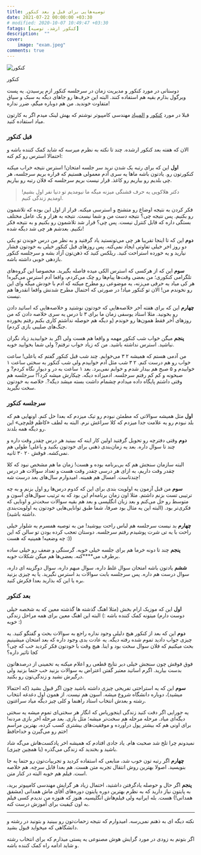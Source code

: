 ```yaml
---
title: توصیه‌هایی برای قبل و بعد کنکور
date: 2021-07-22 00:00:00 +03:30
# modified: 2020-10-07 10:49:47 +03:30
fatags: [کنکور ارشد، توصیه]
description:  ""
cover:
    image: "exam.jpeg" 
comments: true
---
```



![کنکور](exam.jpeg)

کنکور

دوستانی در مورد کنکور و مدیریت زمان در سرجلسه کنکور ازم پرسیدن. یه پست ویرگول بذارم بقیه هم استفاده کنند. البته این حرف‌ها رو جاهای دیگه به سبک و سیاق متفاوت خوندید. من هم دوباره میگم، ضرر نداره!

قبلا در مورد [کنکور](https://vrgl.ir/9yfB2) و [المپیاد](https://vrgl.ir/1Fdhk) مهندسی کامپیوتر نوشتم که بهش لینک میدم اگر به کارتون میاد استفاده کنید.

### قبل کنکور

الان که هفته بعد کنکور ارشده. چند تا نکته به نظرم میرسه که شاید کمک کننده باشه و احتمالا استرس رو کم کنه:

**اول** این که برای رتبه یک شدن نرید سر جلسه امتحان! استرس نتیجه خراب میکنه کنکورتون رو. یادتون باشه ماها یه سری آدم معمولی هستیم که قراره بریم سرجلسه، هر چی بلدیم رو بیاریم رو کاغذ. قرار نیست بریم سرجلسه که فلان رتبه رو بیاریم.

> دکتر هلاکویی یه حرف قشنگی میزنه میگه ما نیومدیم تو دنیا نفر اول بشیم! اومدیم زندگی کنیم.

فکر کردن به نتیجه اوضاع رو متشنج و استرسی میکنه. قرار از اول این بوده که تلاشمون رو بکنیم. پس نتیجه چی؟ نتیجه دست من و شما نیست. نتیجه به هزار و یک عامل مختلف بستگی داره که قابل کنترل نیست. پس چی؟ قرار شد تلاشمون رو بکنیم و به نتیجه فکر نکنیم. بعدشم هر چی شد دیگه شده!

**دوم** این که تا اینجا تقریبا هر چی می‌تونستید یاد گرفتید و به نظر من درس خوندن تو یکی دو روز اخر خیلی تفاوتی ایجاد نمی‌کنه. پس روزهای قبل کنکور خیلی به خودتون فشار نیارید و یه خورده استراحت کنید. ریلکس کنید که ذهن‌تون آزاد بشه و سرجلسه کنکور بازدهی خوبی داشته باشه.

**سوم** این که از هرکسی که استرس الکی میده فاصله بگیرید. مخصوصا این گروه‌های تلگرامی کنکوری؛ من بعضی وقت‌ها پیام‌ها رو چک می‌کردم، واقعا آدم استرس می‌گیره! هر کی میاد یه حرفی می‌زنه، یه موضوعی رو مطرح میکنه که ادم با خودش میگه وای این رو نخوندم من! الان تو کنکور میاد! در صورتی که احتمال مطرح شدنش واقعا انقدرها هم نیست.

**چهارم** این که برای هفته آخر خلاصه‌هایی که خودتون نوشتید و خلاصه‌هایی که اساتید دادن رو بخونید. مثلا استاد یوسفی زمان ما برای ۳ تا درس یه سری خلاصه دادن که من روزهای آخر فقط همون‌ها رو خوندم (و دیگه هم حوصله نداشتم کاری بکنم رفتم یخورده جنگ‌های صلیبی بازی کردم).

**پنجم** میگن خواب شب کنکور مهمه و واقعا هم هست ولی اگر بد خوابیدید زیاد نگران نباشید. استرس نداشته باشید. من که زیاد خواب نرفتم? ولی شما بخوابید خوبه.

من آدمی هستم که همیشه ۲ ۳ می‌خوابم. چند شب قبل کنکور گفتم که یاعلی! ساعت خواب رو هم درست کنم. ۲ ۳ شب مثل آدم خوابیدم ولی شب کنکور به سختی ساعت ۱ خوابیدم و ۵ صبح هم بیدار شدم و خوابم نمی‌برد. بعد ۱ ساعت به در و دیوار نگاه کردم? و صبحونه و کم کم رفتم سرجلسه. ادمیزاده دیگه. چیکارش میشه کرد؟! سرجلسه هم وقتی داشتم پایگاه داده میدادم چشمام داشت بسته میشد دیگه?. خلاصه به خودتون سخت نگیرید.

### سرجلسه کنکور

**اول** مثل همیشه سوالاتی که مطمئن نبودم رو تیک میزدم که بعدا حل کنم. اونهایی هم که بلد نبودم رو یه علامت جدا میزدم که کلا سراغش نرم. البته به لطف «کاظم قلم‌چی» این رو دیگه همه بلدند.

**دوم** وقتی دفترچه رو تحویل گرفتید اولین کار اینه که ببینید هر درس چقدر وقت داره و چند تا سوال داره. بعد یه زمان‌بندی ذهنی برای خودتون بکنید و یاعلی! طولی هم نمی‌کشه. فوقش ۲۰ ۳۰ ثانیه.

البته سازمان سنجش هم که بی‌برنامه بوده و هست! زمان ما هم مشخص نبود که کلا چقدر وقت داریم، به ازای هر درسی چقدر وقت هست و تعداد سوالات هر درس چندتاست. امسال هم همینه. امیدوارم سال‌های بعد درست شه!

**سوم** من قبل آزمون یه اولویت بندی برای این که کدوم درس‌ها رو اول بزنم و به چه ترتیبی تست بزنم داشتم. مثلا اون زمان برنامه‌ام این بود که به ترتیب سوال‌های آسون و متوسط رو حل می‌کنم و بعد زبان انگلیسی و بعد هم بقیه سوالات سخت‌تر و اونایی که فکری‌تر بود. (البته این یه مثال بود صرفا، شما طبق توانایی‌هایی خودتون یه اولویت‌بندی داشته باشید).

**چهارم** بد نیست سرجلسه هم لباس راحت بپوشید! من به توصیه همسرم یه شلوار خیلی راحت با یه تی شرت پوشیدم رفتم سرجلسه. دوستان تعجب کرده بودن تو سالن که این چه وضعیه! همینیه که هست :))

**پنجم** چند تا دونه خرما هم برای جلسه خیلی خوبه. گرسنگی و ضعف رو خیلی ساده برطرف می**‌**کنه. بعضی‌ها هم میگن شکلات خوبه.

**ششم** یادتون باشه امتحان سوال غلط داره، سوال مبهم داره، سوال دوگزینه ای داره، سوال درست هم داره. پس سرجلسه بابت سوالات بد استرس نگیرید. یا یه چیزی بزنید بره یا این که بذارید بعدا فکرش کنید.

### بعد کنکور

**اول** این که موزیک ارام بخش (مثلا اهنگ گذشته ها گذشته معین که به شخصه خیلی دوست دارم) میتونه کمک کننده باشه :) البته این اهنگ معین برای همه مراحل زندگی خوبه :)

**دوم** این که بعد از کنکور هیچ دلیلی وجود نداره راجع به سوالات بحث و گفتگو کنید. یه چیزی جواب دادید تموم شده رفته دیگه. یه عادت بدی وجود داره که بعد امتحان میشینیم بحث میکنیم که فلان سوال سخت بود و اینا. هیچ وقت با خودتون فکر کردید خب که چی؟ کجا تاثیر داره؟

فوق فوقش چون سنجش خیلی دیر نتایج قطعی رو اعلام میکنه یه تخمینی از درصدهاتون بدست بیارید. اگرم اساتید معتبر گفتن اعتراض به سوالات بزنید خب حتما بزنید ولی درگیرش نشید و زندگی‌تون رو بکنید.

**سوم** این که یه استراحتی تفریحی چیزی داشته باشید چون اگر قبول بشید (که احتمالا میشید)، دوباره دانشگاه شروع میشه. آسون هم نیست. از همون اول دغدغه انتخاب رشته و بعدش انتخاب استاد راهنما و کلی چیز دیگه میاد سراغتون.

یه جورایی اگر دقت کنید زندگی اینجوریاس که انگار هر سختی‌ای تموم میشه یه سختی دیگه‌ای میاد. مرحله مرحله هم سخت‌تر میشه؛ مثل بازی. بعد مرحله آخر بازی مردنه! برای اونی هم که بیشتر پول درآورده و موفقیت‌های بیشتری کسب کرده، بهترین مراسم ختم رو می‌گیرن و خداحافظ!

نمیدونم چرا تلخ شد صحبت هام. یاد جادی افتادم که همیشه اخر پادکست‌هاش می‌گه شاد باشید و بخندید که زندگی می‌گذره (یا همچین چیزی).

**چهارم** اگر رتبه تون خوب شد، منابعی که استفاده کردید و تجربیات‌تون رو حتما یه جا بنویسید. اصولا بهترین روش انتقال تجربه متن هست. هم بعدا قابل سرچه. هم خلاصه است. فیلم هم خوبه البته در کنار متن.

**پنجم** اگر حال و حوصله یادگرفتن داشتید، احتمال زیاد هر گرایش مهندسی کامپیوتر برید، به پایتون نیاز دارید که به نظرم بهترین دوره پایتون دوره‌های آقای ماش همدانی (مشفق همدانی!) هست. بله ایرانیه ولی فیلم‌هاش انگلیسیه. هنوز که هنوزه من ندیدم کسی فیلم به اون کیفیت برای آموزش درست کنه.

  

* * *

  

نکته دیگه ای به ذهنم نمی‌رسه. امیدوارم که نتیجه زحمات‌تون رو ببینید و بتونید در رشته و دانشگاهی که میخواید قبول بشید.

اگر بتونم به زودی در مورد گرایش هوش مصنوعی یه پستی میذارم که برای انتخاب رشته و شاید ادامه راه کمک کننده باشه.
